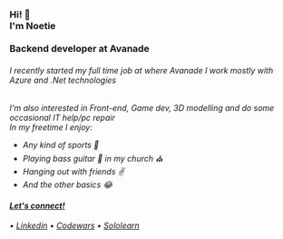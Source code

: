 <h3>Hi! 👋<br>I'm Noetie<br><br>
Backend developer at Avanade</h3>
<h6>I recently started my full time job at where Avanade I work mostly with Azure and .Net technologies<h6>
<a> I'm also interested in Front-end, Game dev, 3D modelling and do some occasional IT help/pc repair <br></a>
<a>In my freetime I enjoy: 
 <ul>
  <li>Any kind of sports 🏅 </li>
  <li>Playing bass guitar 🎸 in my church ⛪
  <li>Hanging out with friends ✌</li>
  <li>And the other basics 😂</li>
 </ul>
<h4><a href="https://github.com/noetie">Let's connect!</a></h4> 
  • <a href="https://www.linkedin.com/in/yennutiebat-nibi/">Linkedin</a>
  • <a href="https://www.codewars.com/users/Noetie">Codewars</a>
  • <a href="https://www.sololearn.com/profile/58824">Sololearn</a>


 

<!---
noetie/noetie is a ✨ special ✨ repository because its `README.md` (this file) appears on your GitHub profile.
You can click the Preview link to take a look at your changes.
--->
